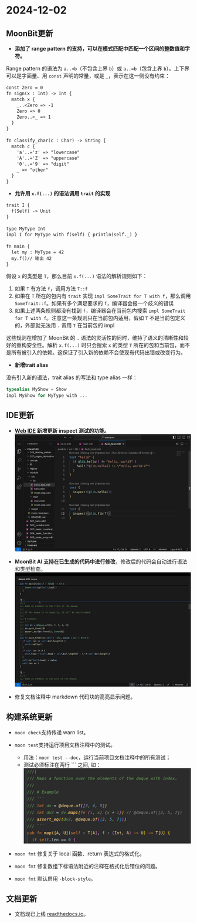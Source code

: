 # 2024-12-02

## MoonBit更新

- **添加了 range pattern 的支持，可以在模式匹配中匹配一个区间的整数值和字符。**

Range pattern 的语法为 `a..<b`（不包含上界 `b`）或 `a..=b`（包含上界 `b`）。上下界可以是字面量、用 `const` 声明的常量，或是 `_`，表示在这一侧没有约束：

```moonbit
const Zero = 0
fn sign(x : Int) -> Int {
  match x {
    _..<Zero => -1
    Zero => 0
    Zero..<_ => 1
  }
}

fn classify_char(c : Char) -> String {
  match c {
    'a'..='z' => "lowercase"
    'A'..='Z' => "uppercase"
    '0'..='9' => "digit"
    _ => "other"
  }
}
```

- **允许用 `x.f(...)` 的语法调用 `trait` 的实现**

```moonbit
trait I {
  f(Self) -> Unit
}

type MyType Int
impl I for MyType with f(self) { println(self._) }

fn main {
  let my : MyType = 42
  my.f()// 输出 42
}
```

假设 `x` 的类型是 `T`，那么目前 `x.f(...)` 语法的解析规则如下：

1. 如果 `T` 有方法 `f`，调用方法 `T::f`
2. 如果在 `T` 所在的包内有 `trait` 实现 `impl SomeTrait for T with f`，那么调用 `SomeTrait::f`。如果有多个满足要求的 `f`，编译器会报一个歧义的错误
3. 如果上述两条规则都没有找到 `f`，编译器会在当前包内搜索 `impl SomeTrait for T with f`。注意这一条规则只在当前包内适用，假如 `T` 不是当前包定义的，外部就无法用 `.` 调用 `T` 在当前包的 impl

这些规则在增加了 MoonBit 的 `.` 语法的灵活性的同时，维持了语义的清晰性和较好的重构安全性。解析 `x.f(...)` 时只会搜索 `x` 的类型 `T` 所在的包和当前包，而不是所有被引入的依赖。这保证了引入新的依赖不会使现有代码出错或改变行为。

- **新增trait alias**

没有引入新的语法，trait alias 的写法和 type alias 一样：

```swift
typealias MyShow = Show
impl MyShow for MyType with ...
```

## IDE更新

- **[Web IDE](https://try.moonbitlang.cn) 新增更新 inspect 测试的功能。**
![try-inspect.gif](try-inspect.gif)

- **MoonBit AI 支持在已生成的代码中进行修改**，修改后的代码会自动进行语法和类型检查。
![ai-modify.gif](ai-modify.gif)

- 修复文档注释中 markdown 代码块的高亮显示问题。

## 构建系统更新

- `moon check`支持传递 warn list。

- `moon test`支持运行项目文档注释中的测试。
  - 用法：`moon test --doc`，运行当前项目文档注释中的所有测试；
  - 测试必须标注在两行 ``` 之间, 如：
![moon-test.png](moon-test.png)

- `moon fmt` 修复关于 local 函数、return 表达式的格式化。

- `moon fmt` 修复数组下标语法附近的注释在格式化后错位的问题。

- `moon fmt` 默认启用 `-block-style`。

## 文档更新

- 文档现已上线 [readthedocs.io](https://moonbit-docs.readthedocs.io/en/latest/)。
